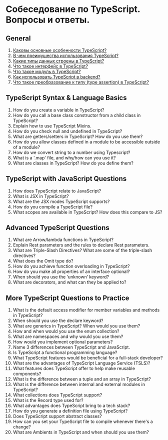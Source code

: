 # Собеседование по TypeScript. Вопросы и ответы.

## General

1. <a href="answers/general.md#main-features">Каковы основные особенности TypeScript?</a><br>
2. <a href="answers/general.md#benefits">В чем преимущества использования TypeScript?</a><br>
3. <a href="answers/general.md#data-types">Какие типы данных строены в TypeScript?</a><br>
4. <a href="answers/general.md#interface">Что такое интерфейс в TypeScript?</a><br>
5. <a href="answers/general.md#modules">Что такое модуль в TypeScript?</a><br>
6. <a href="answers/general.md#for-backend">Как использовать TypeScript в backend?</a><br>
7. <a href="answers/general.md#type-assertions">Что такое преобразование к типу (type assertion) в TypeScript?</a>

## TypeScript Syntax & Language Basics

1. How do you create a variable in TypeScript?
2. How do you call a base class constructor from a child class in TypeScript?
3. Explain how to use TypeScript Mixins.
4. How do you check null and undefined in TypeScript?
5. What are getters/setters in TypeScript? How do you use them?
6. How do you allow classes defined in a module to be accessible outside of a module?
7. How do we convert string to a number using Typescript?
8. What is a '.map' file, and why/how can you use it?
9. What are classes in TypeScript? How do you define them?

## TypeScript with JavaScript Questions

1. How does TypeScript relate to JavaScript?
2. What is JSX in TypeScript?
3. What are the JSX modes TypeScript supports?
4. How do you compile a TypeScript file?
5. What scopes are available in TypeScript? How does this compare to JS?

## Advanced TypeScript Questions

1. What are Arrow/lambda functions in TypeScript?
2. Explain Rest parameters and the rules to declare Rest parameters.
3. What are Triple-Slash Directives? What are some of the triple-slash directives?
4. What does the Omit type do?
5. How do you achieve function overloading in TypeScript?
6. How do you make all properties of an interface optional?
7. When should you use the ‘unknown’ keyword?
8. What are decorators, and what can they be applied to?

## More TypeScript Questions to Practice

1. What is the default access modifier for member variables and methods in TypeScript?
2. When should you use the declare keyword?
3. What are generics in TypeScript? When would you use them?
4. How and when would you use the enum collection?
5. What are namespaces and why would you use them?
6. How would you implement optional parameters?
7. Name 3 differences between TypeScript and JavaScript.
8. Is TypeScript a functional programming language?
9. What TypeScript features would be beneficial for a full-stack developer?
10. What are the advantages of TypeScript Language Service (TSLS)?
11. What features does TypeScript offer to help make reusable components?
12. What is the difference between a tuple and an array in TypeScript?
13. What is the difference between internal and external modules in TypeScript?
14. What collections does TypeScript support?
15. What is the Record type used for?
16. What advantages does TypeScript bring to a tech stack?
17. How do you generate a definition file using TypeScript?
18. Does TypeScript support abstract classes?
19. How can you set your TypeScript file to compile whenever there's a change?
20. What are Ambients in TypeScript and when should you use them?
